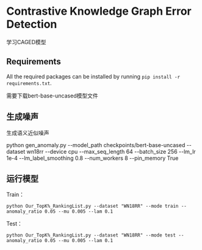 # Contrastive Knowledge Graph Error Detection

学习CAGED模型


## Requirements

All the required packages can be installed by running `pip install -r requirements.txt`.

需要下载bert-base-uncased模型文件

## 生成噪声
生成语义近似噪声


python gen_anomaly.py --model_path checkpoints/bert-base-uncased --dataset wn18rr --device cpu --max_seq_length 64 --batch_size 256 --lm_lr 1e-4 --lm_label_smoothing 0.8 --num_workers 8 --pin_memory True
   
## 运行模型

Train：

`python Our_TopK%_RankingList.py --dataset "WN18RR" --mode train --anomaly_ratio 0.05 --mu 0.005 --lam 0.1`


Test：

`python Our_TopK%_RankingList.py --dataset "WN18RR" --mode test --anomaly_ratio 0.05 --mu 0.005 --lam 0.1`

